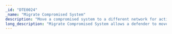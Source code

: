 ```yaml
---
_id: "DTE0024"
_name: "Migrate Compromised System"
description: "Move a compromised system to a different network for active defense purposes."
long_description: "Migrate Compromised System allows a defender to move the compromised system to an isolated network for analysis or incident response, or to a decoy network for adversary engagement."
---
```

